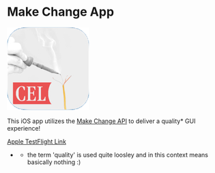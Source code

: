 # Make Change App

![alt text](https://raw.githubusercontent.com/dpayne5532/TakeHomeFrontEnd/master/icon.png)

This iOS app utilizes the [Make Change API](https://github.com/dpayne5532/TakeHomeBackEnd) to deliver a quality* GUI experience!


[Apple TestFlight Link](https://testflight.apple.com/join/FXVrC0JU)







* - the term 'quality' is used quite loosley and in this context means basically nothing :)
